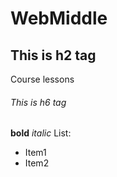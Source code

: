 # WebMiddle
## This is h2 tag
Course lessons
###### This is h6 tag
**bold**
*italic*
List:
* Item1
* Item2
